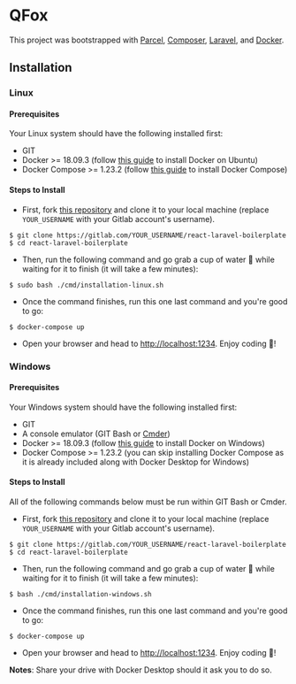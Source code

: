 # QFox

This project was bootstrapped with [Parcel](https://parceljs.org/), [Composer](https://getcomposer.org/), [Laravel](https://laravel.com/), and [Docker](https://docker.com).

## Installation

### Linux

#### Prerequisites

Your Linux system should have the following installed first:

- GIT
- Docker >= 18.09.3 (follow [this guide](https://docs.docker.com/install/linux/docker-ce/ubuntu/) to install Docker on Ubuntu)
- Docker Compose >= 1.23.2 (follow [this guide](https://docs.docker.com/compose/install/) to install Docker Compose)

#### Steps to Install

- First, fork [this repository](https://gitlab.com/h3ba/react-laravel-boilerplate) and clone it to your local machine (replace `YOUR_USERNAME` with your Gitlab account's username).

```shell
$ git clone https://gitlab.com/YOUR_USERNAME/react-laravel-boilerplate
$ cd react-laravel-boilerplate
```

- Then, run the following command and go grab a cup of water 🥤 while waiting for it to finish (it will take a few minutes):

```shell
$ sudo bash ./cmd/installation-linux.sh
```

- Once the command finishes, run this one last command and you're good to go:

```shell
$ docker-compose up
```

- Open your browser and head to [http://localhost:1234](http://localhost:1234). Enjoy coding 🎉!

### Windows

#### Prerequisites

Your Windows system should have the following installed first:

- GIT
- A console emulator (GIT Bash or [Cmder](https://github.com/cmderdev/cmder))
- Docker >= 18.09.3 (follow [this guide](https://docs.docker.com/docker-for-windows/install/) to install Docker on Windows)
- Docker Compose >= 1.23.2 (you can skip installing Docker Compose as it is already included along with Docker Desktop for Windows)

#### Steps to Install

All of the following commands below must be run within GIT Bash or Cmder.

- First, fork [this repository](https://gitlab.com/h3ba/react-laravel-boilerplate) and clone it to your local machine (replace `YOUR_USERNAME` with your Gitlab account's username).

```shell
$ git clone https://gitlab.com/YOUR_USERNAME/react-laravel-boilerplate
$ cd react-laravel-boilerplate
```

- Then, run the following command and go grab a cup of water 🥤 while waiting for it to finish (it will take a few minutes):

```shell
$ bash ./cmd/installation-windows.sh
```

- Once the command finishes, run this one last command and you're good to go:

```shell
$ docker-compose up
```

- Open your browser and head to [http://localhost:1234](http://localhost:1234). Enjoy coding 🎉!

**Notes**: Share your drive with Docker Desktop should it ask you to do so.
